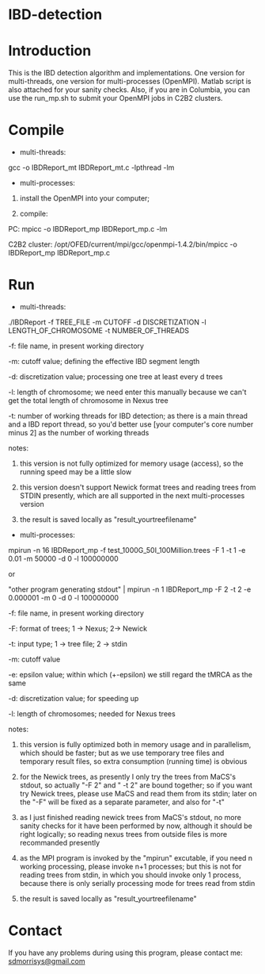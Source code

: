 IBD-detection
=============

Introduction
========
This is the IBD detection algorithm and implementations. One version for multi-threads, one version for multi-processes (OpenMPI). Matlab script is also attached for your sanity checks. Also, if you are in Columbia, you can use the run\_mp.sh to submit your OpenMPI jobs in C2B2 clusters.

Compile
========
* multi-threads:

gcc -o IBDReport\_mt IBDReport\_mt.c -lpthread -lm

* multi-processes:

1. install the OpenMPI into your computer;

2. compile:

PC: mpicc -o IBDReport\_mp IBDReport\_mp.c -lm

C2B2 cluster: /opt/OFED/current/mpi/gcc/openmpi-1.4.2/bin/mpicc -o IBDReport\_mp IBDReport\_mp.c

Run
========
* multi-threads:

./IBDReport -f TREE\_FILE -m CUTOFF -d DISCRETIZATION -l LENGTH\_OF\_CHROMOSOME -t NUMBER\_OF\_THREADS

-f: file name, in present working directory

-m: cutoff value; defining the effective IBD segment length

-d: discretization value; processing one tree at least every d trees

-l: length of chromosome; we need enter this manually because we can't get the total length of chromosome in Nexus tree

-t: number of working threads for IBD detection; as there is a main thread and a IBD report thread, so you'd better use [your computer's core number minus 2] as the number of working threads

notes:

1. this version is not fully optimized for memory usage (access), so the running speed may be a little slow

2. this version doesn't support Newick format trees and reading trees from STDIN presently, which are all supported in the next multi-processes version

3. the result is saved locally as "result\_yourtreefilename"


* multi-processes:

mpirun -n 16 IBDReport\_mp -f test\_1000G\_50I\_100Million.trees -F 1 -t 1 -e 0.01 -m 50000 -d 0 -l 100000000

or

"other program generating stdout" | mpirun -n 1 IBDReport\_mp -F 2 -t 2 -e 0.000001 -m 0 -d 0 -l 100000000

-f: file name, in present working directory

-F: format of trees; 1 -> Nexus; 2-> Newick

-t: input type; 1 -> tree file; 2 -> stdin

-m: cutoff value

-e: epsilon value; within which (+-epsilon) we still regard the tMRCA as the same

-d: discretization value; for speeding up

-l: length of chromosomes; needed for Nexus trees

notes:

1. this version is fully optimized both in memory usage and in parallelism, which should be faster; but as we use temporary tree files and temporary result files, so extra consumption (running time) is obvious

2. for the Newick trees, as presently I only try the trees from MaCS's stdout, so actually "-F 2" and " -t 2" are bound together; so if you want try Newick trees, please use MaCS and read them from its stdin; later on the "-F" will be fixed as a separate parameter, and also for "-t"

3. as I just finished reading newick trees from MaCS's stdout, no more sanity checks for it have been performed by now, although it should be right logically; so reading nexus trees from outside files is more recommanded presently

4. as the MPI program is invoked by the "mpirun" excutable, if you need n working processing, please invoke n+1 processes; but this is not for reading trees from stdin, in which you should invoke only 1 process, because there is only serially processing mode for trees read from stdin

5. the result is saved locally as "result\_yourtreefilename"

Contact
========
If you have any problems during using this program, please contact me: sdmorrisys@gmail.com
